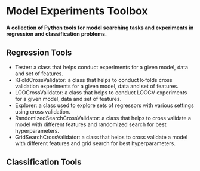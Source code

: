 # Model Experiments Toolbox

**A collection of Python tools for model searching tasks and experiments in regression and classification problems.**

## Regression Tools

- Tester: a class that helps conduct experiments for a given model, data and set of features.
- KFoldCrossValidator: a class that helps to conduct k-folds cross validation experiments for a given model, data and set of features.
- LOOCrossValidator: a class that helps to conduct LOOCV experiments for a given model, data and set of features.
- Explorer: a class used to explore sets of regressors with various settings using cross validation.
- RandomizedSearchCrossValidator: a class that helps to cross validate a model with different features and randomized search for best hyperparameters.
- GridSearchCrossValidator: a class that helps to cross validate a model with different features and grid search for best hyperparameters.

## Classification Tools


